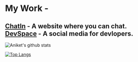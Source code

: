 
# My Work -
[ChatIn](https://chatin.netlify.app) - A website where you can chat.</br>
[DevSpace](https://projectdevspace.netlify.app) - A social media for devlopers.
---
![Aniket's github stats](https://github-readme-stats.vercel.app/api?username=AniketS01&count_private=true&theme=dark)

[![Top Langs](https://github-readme-stats.vercel.app/api/top-langs/?username=anuraghazra&langs_count=7&theme=dark&layout=compact)](https://github.com/anuraghazra/github-readme-stats)
